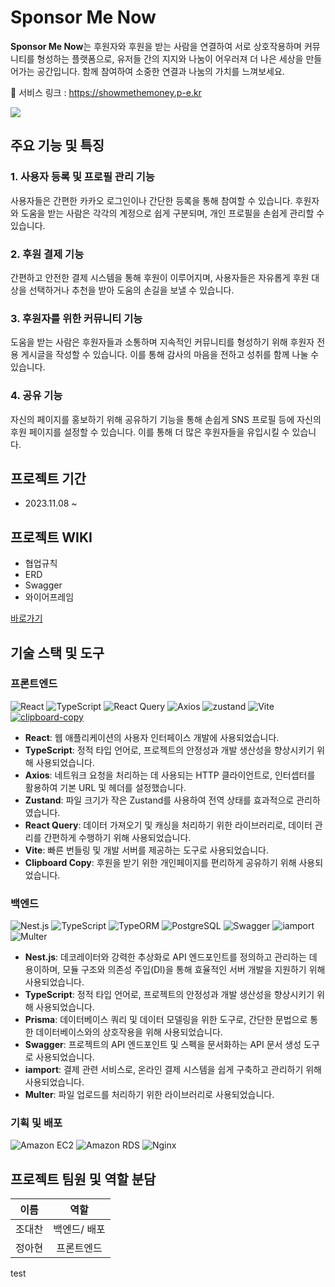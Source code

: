 # **Sponsor Me Now**

**Sponsor Me Now**는 후원자와 후원을 받는 사람을 연결하여 서로 상호작용하며 커뮤니티를 형성하는 플랫폼으로, 유저들 간의 지지와 나눔이 어우러져 더 나은 세상을 만들어가는 공간입니다. 함께 참여하여 소중한 연결과 나눔의 가치를 느껴보세요.

🔗 서비스 링크 : https://showmethemoney.p-e.kr

<img src="https://github.com/a-honey/sponsor-me-now/assets/75254185/8b860bf9-191b-462f-990e-cdfa5b9beb03" width={200} />

## **주요 기능 및 특징**

### **1. 사용자 등록 및 프로필 관리 기능**

사용자들은 간편한 카카오 로그인이나 간단한 등록을 통해 참여할 수 있습니다. 후원자와 도움을 받는 사람은 각각의 계정으로 쉽게 구분되며, 개인 프로필을 손쉽게 관리할 수 있습니다.

### **2. 후원 결제 기능**

간편하고 안전한 결제 시스템을 통해 후원이 이루어지며, 사용자들은 자유롭게 후원 대상을 선택하거나 추천을 받아 도움의 손길을 보낼 수 있습니다.

### **3. 후원자를 위한 커뮤니티 기능**

도움을 받는 사람은 후원자들과 소통하며 지속적인 커뮤니티를 형성하기 위해 후원자 전용 게시글을 작성할 수 있습니다. 이를 통해 감사의 마음을 전하고 성취를 함께 나눌 수 있습니다.

### **4. 공유 기능**

자신의 페이지를 홍보하기 위해 공유하기 기능을 통해 손쉽게 SNS 프로필 등에 자신의 후원 페이지를 설정할 수 있습니다. 이를 통해 더 많은 후원자들을 유입시킬 수 있습니다.

## **프로젝트 기간**

- 2023.11.08 ~

## **프로젝트 WIKI**

- 협업규칙
- ERD
- Swagger
- 와이어프레임

[바로가기](https://github.com/a-honey/sponsor-me-now/wiki)

## **기술 스택 및 도구**

### 프론트엔드

![React](https://img.shields.io/badge/React-222222?style=for-the-badge&logo=react&logoColor=ffffff)
![TypeScript](https://img.shields.io/badge/TypeScript-3178C6?style=for-the-badge&logo=typescript&logoColor=ffffff)
![React Query](https://img.shields.io/badge/React_Query-FF4154?style=for-the-badge&logo=react-query&logoColor=ffffff)
![Axios](https://img.shields.io/badge/Axios-007ACC?style=for-the-badge&logo=axios&logoColor=ffffff)
![zustand](https://img.shields.io/badge/zustand-FFA500?style=for-the-badge)
![Vite](https://img.shields.io/badge/Vite-646CFF?style=for-the-badge&logo=vite&logoColor=ffffff)
[![clipboard-copy](https://img.shields.io/badge/clipboard--copy-007ec6?style=for-the-badge&logoColor=white)](https://github.com/lgarron/clipboard-copy)

- **React**: 웹 애플리케이션의 사용자 인터페이스 개발에 사용되었습니다.
- **TypeScript**: 정적 타입 언어로, 프로젝트의 안정성과 개발 생산성을 향상시키기 위해 사용되었습니다.
- **Axios**: 네트워크 요청을 처리하는 데 사용되는 HTTP 클라이언트로, 인터셉터를 활용하여 기본 URL 및 헤더를 설정했습니다.
- **Zustand**: 파일 크기가 작은 Zustand를 사용하여 전역 상태를 효과적으로 관리하였습니다.
- **React Query**: 데이터 가져오기 및 캐싱을 처리하기 위한 라이브러리로, 데이터 관리를 간편하게 수행하기 위해 사용되었습니다.
- **Vite**: 빠른 번들링 및 개발 서버를 제공하는 도구로 사용되었습니다.
- **Clipboard Copy**: 후원을 받기 위한 개인페이지를 편리하게 공유하기 위해 사용되었습니다.

### 백엔드

![Nest.js](https://img.shields.io/badge/Nest.js-E0234E?style=for-the-badge&logo=nestjs&logoColor=ffffff)
![TypeScript](https://img.shields.io/badge/TypeScript-3178C6?style=for-the-badge&logo=typescript&logoColor=ffffff)
![TypeORM](https://img.shields.io/badge/TypeORM-2D3748?style=for-the-badge&logo=typeORM&logoColor=white)
![PostgreSQL](https://img.shields.io/badge/PostgreSQL-4169E1?style=for-the-badge&logo=PostgreSQL&logoColor=white)
![Swagger](https://img.shields.io/badge/Swagger-85EA2D?style=for-the-badge&logo=swagger&logoColor=000000)
![iamport](https://img.shields.io/badge/iamport-00AEEF?style=for-the-badge)
![Multer](https://img.shields.io/badge/Multer-FFD700?style=for-the-badge)

- **Nest.js**: 데코레이터와 강력한 추상화로 API 엔드포인트를 정의하고 관리하는 데 용이하며, 모듈 구조와 의존성 주입(DI)을 통해 효율적인 서버 개발을 지원하기 위해 사용되었습니다.
- **TypeScript**: 정적 타입 언어로, 프로젝트의 안정성과 개발 생산성을 향상시키기 위해 사용되었습니다.
- **Prisma**: 데이터베이스 쿼리 및 데이터 모델링을 위한 도구로, 간단한 문법으로 통한 데이터베이스와의 상호작용을 위해 사용되었습니다.
- **Swagger**: 프로젝트의 API 엔드포인트 및 스펙을 문서화하는 API 문서 생성 도구로 사용되었습니다.
- **iamport**: 결제 관련 서비스로, 온라인 결제 시스템을 쉽게 구축하고 관리하기 위해 사용되었습니다.
- **Multer**: 파일 업로드를 처리하기 위한 라이브러리로 사용되었습니다.

### 기획 및 배포

![Amazon EC2](https://img.shields.io/badge/Amazon_EC2-232F3E?style=for-the-badge&logo=amazonEC2&logoColor=white)
![Amazon RDS](https://img.shields.io/badge/Amazon_RDS-527FFF?style=for-the-badge&logo=AmazonRDS&logoColor=white)
![Nginx](https://img.shields.io/badge/Nginx-009639?style=for-the-badge&logo=nginx&logoColor=ffffff)

## **프로젝트 팀원 및 역할 분담**

|  이름  |     역할     |
| :----: | :----------: |
| 조대찬 | 백엔드/ 배포 |
| 정아현 |  프론트엔드  |

test
